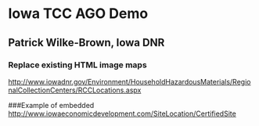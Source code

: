 # Iowa TCC AGO Demo
## Patrick Wilke-Brown, Iowa DNR

### Replace existing HTML image maps
http://www.iowadnr.gov/Environment/HouseholdHazardousMaterials/RegionalCollectionCenters/RCCLocations.aspx

###Example of embedded
http://www.iowaeconomicdevelopment.com/SiteLocation/CertifiedSite
